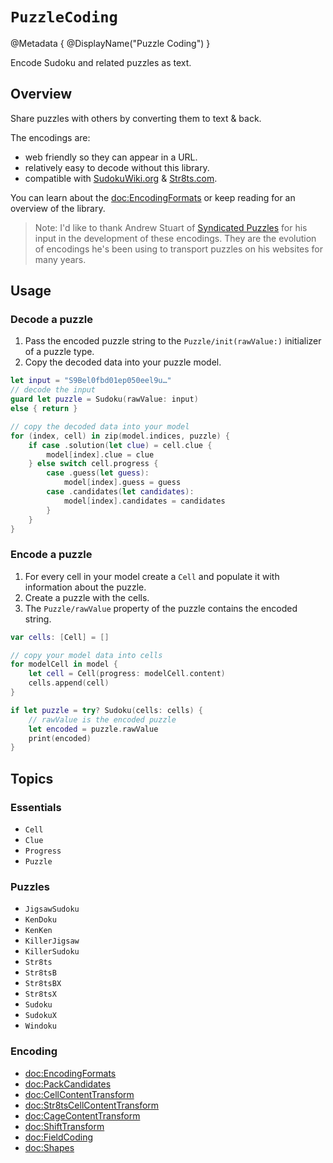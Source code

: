 # ``PuzzleCoding``

@Metadata {
    @DisplayName("Puzzle Coding")
}

Encode Sudoku and related puzzles as text.

## Overview

Share puzzles with others by converting them to text & back.

The encodings are:
- web friendly so they can appear in a URL.
- relatively easy to decode without this library.
- compatible with [SudokuWiki.org](https://sudokuwiki.org) & [Str8ts.com](https://str8ts.com).

You can learn about the <doc:EncodingFormats> or keep reading for an overview of the library.

>Note: I'd like to thank Andrew Stuart of [Syndicated Puzzles](http://www.syndicatedpuzzles.com) for his input in the development of
these encodings. They are the evolution of encodings he's been using to transport puzzles on his websites for many years.

## Usage

### Decode a puzzle

1. Pass the encoded puzzle string to the ``Puzzle/init(rawValue:)`` initializer of a puzzle type.
2. Copy the decoded data into your puzzle model.

```swift
let input = "S9Bel0fbd01ep050eel9u…"
// decode the input
guard let puzzle = Sudoku(rawValue: input)
else { return }

// copy the decoded data into your model
for (index, cell) in zip(model.indices, puzzle) {
    if case .solution(let clue) = cell.clue {
        model[index].clue = clue
    } else switch cell.progress {
        case .guess(let guess):
            model[index].guess = guess
        case .candidates(let candidates):
            model[index].candidates = candidates
        }
    }
}
```

### Encode a puzzle

1. For every cell in your model create a ``Cell`` and populate it with information about the puzzle.
2. Create a puzzle with the cells.
3. The ``Puzzle/rawValue`` property of the puzzle contains the encoded string.

```swift
var cells: [Cell] = []

// copy your model data into cells
for modelCell in model {
    let cell = Cell(progress: modelCell.content)
    cells.append(cell)
}

if let puzzle = try? Sudoku(cells: cells) {
    // rawValue is the encoded puzzle
    let encoded = puzzle.rawValue
    print(encoded)
}
```

## Topics

### Essentials

- ``Cell``
- ``Clue``
- ``Progress``
- ``Puzzle``

### Puzzles

- ``JigsawSudoku``
- ``KenDoku``
- ``KenKen``
- ``KillerJigsaw``
- ``KillerSudoku``
- ``Str8ts``
- ``Str8tsB``
- ``Str8tsBX``
- ``Str8tsX``
- ``Sudoku``
- ``SudokuX``
- ``Windoku``

### Encoding

- <doc:EncodingFormats>
- <doc:PackCandidates>
- <doc:CellContentTransform>
- <doc:Str8tsCellContentTransform>
- <doc:CageContentTransform>
- <doc:ShiftTransform>
- <doc:FieldCoding>
- <doc:Shapes>
